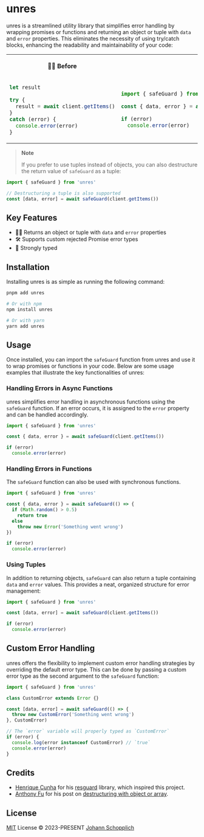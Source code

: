 # unres

unres is a streamlined utility library that simplifies error handling by wrapping promises or functions and returning an object or tuple with `data` and `error` properties. This eliminates the necessity of using try/catch blocks, enhancing the readability and maintainability of your code:

<table>

<tr>
<th><p><strong>😮‍💨 Before</strong></p></th>
<th><p><strong>🙆‍♂️ After</strong></p></th>
</tr>

<tr>
<td>

```ts
let result

try {
  result = await client.getItems()
}
catch (error) {
  console.error(error)
}
```

</td>
<td>

```ts
import { safeGuard } from 'unres'

const { data, error } = await safeGuard(client.getItems())

if (error)
  console.error(error)
```

</td>
</tr>

</table>

> **Note**
>
> If you prefer to use tuples instead of objects, you can also destructure the return value of `safeGuard` as a tuple:

```ts
import { safeGuard } from 'unres'

// Destructuring a tuple is also supported
const [data, error] = await safeGuard(client.getItems())
```


## Key Features

- 💆‍♂️ Returns an object or tuple with `data` and `error` properties
- 🛠️ Supports custom rejected Promise error types
- 🦾 Strongly typed

## Installation

Installing unres is as simple as running the following command:

```bash
pnpm add unres

# Or with npm
npm install unres

# Or with yarn
yarn add unres
```

## Usage

Once installed, you can import the `safeGuard` function from unres and use it to wrap promises or functions in your code. Below are some usage examples that illustrate the key functionalities of unres:

### Handling Errors in Async Functions

unres simplifies error handling in asynchronous functions using the `safeGuard` function. If an error occurs, it is assigned to the `error` property and can be handled accordingly.

```ts
import { safeGuard } from 'unres'

const { data, error } = await safeGuard(client.getItems())

if (error)
  console.error(error)
```

### Handling Errors in Functions

The `safeGuard` function can also be used with synchronous functions.

```ts
import { safeGuard } from 'unres'

const { data, error } = await safeGuard(() => {
  if (Math.random() > 0.5)
    return true
  else
    throw new Error('Something went wrong')
})

if (error)
  console.error(error)
```

### Using Tuples

In addition to returning objects, `safeGuard` can also return a tuple containing `data` and `error` values. This provides a neat, organized structure for error management:

```ts
import { safeGuard } from 'unres'

const [data, error] = await safeGuard(client.getItems())

if (error)
  console.error(error)
```

## Custom Error Handling

unres offers the flexibility to implement custom error handling strategies by overriding the default error type. This can be done by passing a custom error type as the second argument to the `safeGuard` function:

```ts
import { safeGuard } from 'unres'

class CustomError extends Error {}

const [data, error] = await safeGuard(() => {
  throw new CustomError('Something went wrong')
}, CustomError)

// The `error` variable will properly typed as `CustomError`
if (error) {
  console.log(error instanceof CustomError) // `true`
  console.error(error)
}
```

## Credits

- [Henrique Cunha](https://github.com/henrycunh) for his [resguard](https://github.com/henrycunh/resguard) library, which inspired this project.
- [Anthony Fu](https://github.com/antfu) for his post on [destructuring with object or array](https://antfu.me/posts/destructuring-with-object-or-array).

## License

[MIT](./LICENSE) License © 2023-PRESENT [Johann Schopplich](https://github.com/johannschopplich)
